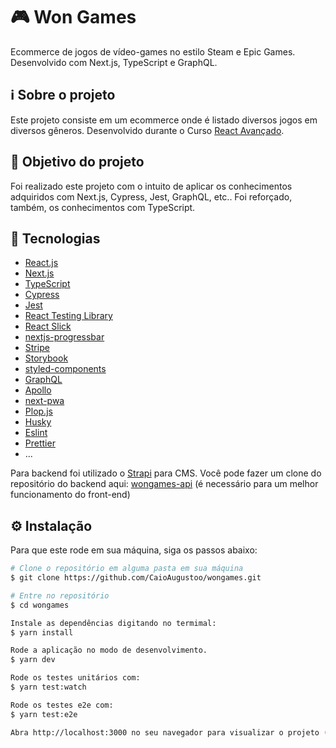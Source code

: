 # 🎮 Won Games

Ecommerce de jogos de vídeo-games no estilo Steam e Epic Games. Desenvolvido com Next.js, TypeScript e GraphQL.

## ℹ️ Sobre o projeto

Este projeto consiste em um ecommerce onde é listado diversos jogos em diversos gêneros. Desenvolvido durante o Curso [React Avançado](https://www.udemy.com/course/react-avancado/).


## 🎯 Objetivo do projeto

Foi realizado este projeto com o intuito de aplicar os conhecimentos adquiridos com Next.js, Cypress, Jest, GraphQL, etc.. Foi reforçado, também, os conhecimentos com TypeScript.

## 📝 Tecnologias

- [React.js](https://pt-br.reactjs.org)
- [Next.js](https://nextjs.org)
- [TypeScript](https://www.typescriptlang.org/)
- [Cypress](https://www.cypress.io/)
- [Jest](https://jestjs.io/pt-BR/)
- [React Testing Library](https://testing-library.com/docs/react-testing-library/intro/)
- [React Slick](https://react-slick.neostack.com/)
- [nextjs-progressbar](https://www.npmjs.com/package/nextjs-progressbar)
- [Stripe](https://stripe.com/br)
- [Storybook](https://storybook.js.org/)
- [styled-components](https://styled-components.com/)
- [GraphQL](https://graphql.org/)
- [Apollo](https://www.apollographql.com/)
- [next-pwa](https://www.npmjs.com/package/next-pwa)
- [Plop.js](https://plopjs.com/)
- [Husky](https://www.npmjs.com/package/husky)
- [Eslint](https://eslint.org/)
- [Prettier](https://prettier.io/)
- ...

Para backend foi utilizado o [Strapi](https://strapi.io/) para CMS. Você pode fazer um clone do repositório do backend aqui: [wongames-api](https://github.com/igor-cotrim/wongames-api) (é necessário para um melhor funcionamento do front-end)

## ⚙️ Instalação

Para que este rode em sua máquina, siga os passos abaixo:

```bash
# Clone o repositório em alguma pasta em sua máquina
$ git clone https://github.com/CaioAugustoo/wongames.git

# Entre no repositório
$ cd wongames

Instale as dependências digitando no termimal:
$ yarn install

Rode a aplicação no modo de desenvolvimento.
$ yarn dev

Rode os testes unitários com:
$ yarn test:watch

Rode os testes e2e com:
$ yarn test:e2e

Abra http://localhost:3000 no seu navegador para visualizar o projeto (certifique-se que já tenha um backend rodando localmente.)
```

